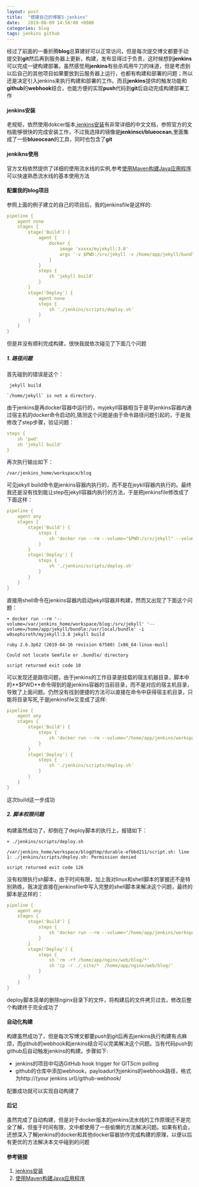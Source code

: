 ```yaml
---
layout: post
title:  "搭建自己的博客5-jenkins"
date:   2019-08-09 14:56:00 +0800
categories: blog
tags: jenkins github
---
```


经过了前面的一番折腾**blog**总算建好可以正常访问，但是每次提交博文都要手动提交到**git**然后再到服务器上更新，构建，发布显得过于负责，这时候想到**jenkins**可以完成一键构建部署。虽然感觉用**jenkins**有些杀鸡用牛刀的味道，但是考虑到以后自己的其他项目如果要放到云服务器上运行，也都有构建和部署的问题；所以还是决定引入jenkins来执行构建和部署的工作。而且**jenkins**提供的触发功能和**github**的**webhook**结合，也能方便的实现**push**代码到**git**后自动完成构建部署工作

#### jenkins安装

老规矩，依然使用dokcer版本,[jenkins安装][]有非常详细的中文文档，参照官方的文档能够很快的完成安装工作，不过我选择的镜像是**jenkinsci/blueocean**,里面集成了一些**blueocean**的工具，同时也包含了**git**

#### jenkikns使用

官方文档依然提供了详细的使用流水线的实例,参考[使用Maven构建Java应用程序][]可以快速熟悉流水线的基本使用方法

#### 配置我的blog项目

参照上面的例子建立的自己的项目后，我的jenkinsfile是这样的:
```yml
pipeline {
    agent none
    stages {
        stage('Build') {
            agent {
                docker {
                    image 'xxxxx/myjekyll:3.8'
                    args '-v $PWD:/srv/jekyll -v /home/app/jekyll/bundle:/usr/local/bundle'
                }
            }
            steps {
                sh 'jekyll build'
            }
        }
        stage('Deploy') {
            agent none
            steps {
                sh './jenkins/scripts/deploy.sh'
            }
        }
    }
}
```
但是并没有顺利完成构建，很快我就依次碰见了下面几个问题

##### 1. 路径问题

首先碰到的错误是这个：
```
 jekyll build

`/home/jekyll` is not a directory.
```
由于jenkins是再docker容器中运行的，myjekyll容器相当于是早jenkins容器内通过宿主机的docker命令启动的,猜测这个问题是由于命令路径问题引起的，于是我修改了step步骤，验证问题：
```yml
steps {
    sh 'pwd'
    sh 'jekyll build'
}
```
再次执行输出如下：
```
/var/jenkins_home/workspace/blog
```
可见jekyll build命令是jenkins容器内执行的，而不是在jeykll容器内执行的。最终我还是没有找到能让step在jekyll容器内执行的方法，于是把jenkinsfile修改成了下面这样：
```yml
pipeline {
    agent any
    stages {
        stage('Build') {
            steps {
			    sh 'docker run --rm --volume="$PWD:/srv/jekyll" --volume="/home/app/jekyll/bundle:/usr/local/bundle"  -i xxxxx/myjekyll:3.8 jekyll build'
            }
        }
        stage('Deploy') {
            steps {
                sh './jenkins/scripts/deploy.sh'
            }
        }
    }
}
```
直接用shell命令在jenkins容器内启动jekyll容器并构建，然而又出现了下面这个问题：
```
+ docker run --rm '--volume=/var/jenkins_home/workspace/blog:/srv/jekyll' '--volume=/home/app/jekyll/bundle:/usr/local/bundle' -i w0sephiroth/myjekyll:3.8 jekyll build

ruby 2.6.3p62 (2019-04-16 revision 67580) [x86_64-linux-musl]

Could not locate Gemfile or .bundle/ directory

script returned exit code 10
```
可以发现还是路径问题，由于jenkins的工作目录是挂载的宿主机器目录，脚本中的**$PWD**命令得到的是jenkins容器的当前目录，而不是对应的宿主机目录，导致了上面问题。仍然没有找到便捷的方法可以直接在命令中获得宿主机目录，只能将目录写死,于是jenkinsfile又变成了这样:
```yml
pipeline {
    agent any
    stages {
        stage('Build') {
            steps {
			    sh 'docker run --rm --volume="/home/app/jenkins/workspace/blog:/srv/jekyll" --volume="/home/app/jekyll/bundle:/usr/local/bundle"  -i xxxxx/myjekyll:3.8 jekyll build'
            }
        }
        stage('Deploy') {
            steps {
                sh './jenkins/scripts/deploy.sh'
            }
        }
    }
}
```
这次build这一步成功

##### 2. 脚本权限问题

构建虽然成功了，却倒在了deploy脚本的执行上，报错如下：
```
+ ./jenkins/scripts/deploy.sh

/var/jenkins_home/workspace/blog@tmp/durable-efbbd211/script.sh: line 1: ./jenkins/scripts/deploy.sh: Permission denied

script returned exit code 126
```
没有权限执行sh脚本，由于时间有限，加上我对linux和shell脚本的掌握还不是特别熟练，我决定直接在jenkinsfile中写入完整的shell脚本来解决这个问题，最终的脚本是这样的：
```yml
pipeline {
    agent any
    stages {
        stage('Build') {
            steps {
			    sh 'docker run --rm --volume="/home/app/jenkins/workspace/blog:/srv/jekyll" --volume="/home/app/jekyll/bundle:/usr/local/bundle"  -i xxxxxx/myjekyll:3.8.1 jekyll build'
            }
        }
        stage('Deploy') {
            steps {
                sh 'rm -rf /home/app/nginx/web/blog/*'
				sh 'cp -r ./_site/*  /home/app/nginx/web/blog/'
            }
        }
    }
}
```
deploy脚本简单的删除nginx目录下的文件，将构建后的文件拷贝过去，修改后整个构建终于完全成功了

#### 自动化构建

构建虽然成功了，但是每次写博文都要push到git后再去jenkins执行构建有点麻烦，而github的webhook和jenkins结合可以完美解决这个问题。当有代码push到github后自动触发jenkins的构建。步骤如下:

* jenkins的项目中勾选GitHub hook trigger for GITScm polling
* github的仓库中添加webhook，payloadurl为jenkins的webhook路径，格式为http://{your jenkins url}/github-webhook/

配置成功就可以实现自动构建了

#### 后记

虽然完成了自动构建，但是对于docker版本的jenkins流水线的工作原理还不是完全了解，但鉴于时间有限，文中都使用了一些偷懒的方法解决问题。如果有机会，还想深入了解jenkins的docker和其他docker容器协作完成构建的原理，以便以后有更优的方法解决本文中碰到的问题

#### 参考链接

1. [jenkins安装][]
2. [使用Maven构建Java应用程序][]


[jenkins安装]: https://jenkins.io/zh/doc/book/installing/
[使用Maven构建Java应用程序]: https://jenkins.io/zh/doc/tutorials/build-a-java-app-with-maven/
